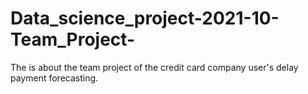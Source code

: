 # Data_science_project-2021-10-Team_Project-
The is about the team project of the credit card company user's delay payment forecasting. 

